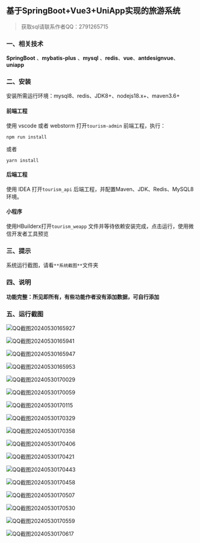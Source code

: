## 基于SpringBoot+Vue3+UniApp实现的旅游系统



> 获取sql请联系作者QQ：2791265715



### 一、相关技术

**SpringBoot** 、**mybatis-plus** 、**mysql** 、**redis**、**vue**、**antdesignvue**、**uniapp**



### 二、安装

安装所需运行环境：mysql8、redis、JDK8+、nodejs18.x+、maven3.6+

#### 前端工程

使用 vscode 或者 webstorm 打开`tourism-admin` 前端工程，执行：

```
npm run install
```

或者

```
yarn install
```

#### 后端工程

使用 IDEA 打开`tourism_api` 后端工程，并配置Maven、JDK、Redis、MySQL8环境。

#### 小程序

使用HBuilderx打开`tourism_weapp` 文件并等待依赖安装完成，点击运行，使用微信开发者工具预览



### 三、提示 

系统运行截图，请看`**系统截图**`文件夹


### 四、说明

**功能完整：所见即所有，有些功能作者没有添加数据，可自行添加**



### 五、运行截图

![QQ截图20240530165927](images/QQ截图20240530165927.png)

![QQ截图20240530165941](images/QQ截图20240530165941.png)

![QQ截图20240530165947](images/QQ截图20240530165947.png)

![QQ截图20240530165953](images/QQ截图20240530165953.png)

![QQ截图20240530170029](images/QQ截图20240530170029.png)

![QQ截图20240530170059](images/QQ截图20240530170059.png)

![QQ截图20240530170115](images/QQ截图20240530170115.png)

![QQ截图20240530170329](images/QQ截图20240530170329.png)

![QQ截图20240530170358](images/QQ截图20240530170358.png)

![QQ截图20240530170406](images/QQ截图20240530170406.png)

![QQ截图20240530170421](images/QQ截图20240530170421.png)

![QQ截图20240530170443](images/QQ截图20240530170443.png)

![QQ截图20240530170458](images/QQ截图20240530170458.png)

![QQ截图20240530170507](images/QQ截图20240530170507.png)

![QQ截图20240530170530](images/QQ截图20240530170530.png)

![QQ截图20240530170559](images/QQ截图20240530170559.png)

![QQ截图20240530170617](images/QQ截图20240530170617.png)
